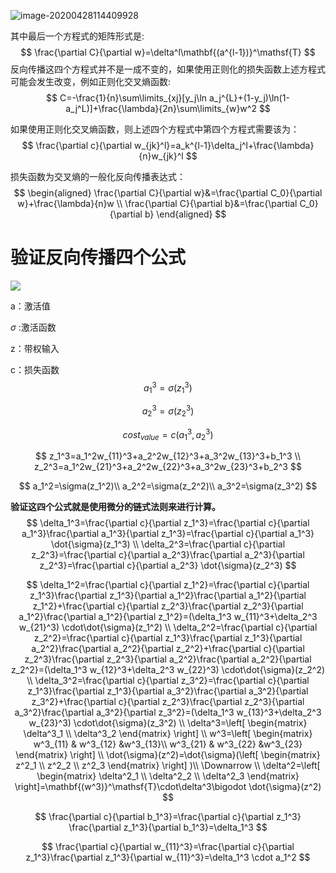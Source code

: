 ![image-20200428114409928](https://gitee.com/rawonion/imgbed/raw/master/imgbed/image-20200428114449639.png)

其中最后一个方程式的矩阵形式是:
$$
\frac{\partial C}{\partial w}=\delta^l\mathbf{(a^{l-1})}^\mathsf{T}
$$
反向传播这四个方程式并不是一成不变的，如果使用正则化的损失函数上述方程式可能会发生改变，例如正则化交叉熵函数:
$$
C=-\frac{1}{n}\sum\limits_{xj}[y_j\ln a_j^{L}+(1-y_j)\ln(1-a_j^L)]+\frac{\lambda}{2n}\sum\limits_{w}w^2
$$

如果使用正则化交叉熵函数，则上述四个方程式中第四个方程式需要该为：
$$
\frac{\partial c}{\partial w_{jk}^l}=a_k^{l-1}\delta_j^l+\frac{\lambda}{n}w_{jk}^l
$$

损失函数为交叉熵的一般化反向传播表达式：
$$
\begin{aligned}
\frac{\partial C}{\partial w}&=\frac{\partial C_0}{\partial w}+\frac{\lambda}{n}w   \\
\frac{\partial C}{\partial b}&=\frac{\partial C_0}{\partial b}
\end{aligned}
$$




# 验证反向传播四个公式

![](https://cdn.jsdelivr.net/gh/RawOnion/imgcloud/img/反向传播公式验证.png)

a：激活值

$\sigma$ :激活函数

z：带权输入

c：损失函数
$$
a_1^3=\sigma(z_1^3)
$$

$$
a_2^3=\sigma(z_2^3)
$$

$$
cost_{value}=c(a_1^3,a_2^3)
$$

$$
z_1^3=a_1^2w_{11}^3+a_2^2w_{12}^3+a_3^2w_{13}^3+b_1^3 \\
z_2^3=a_1^2w_{21}^3+a_2^2w_{22}^3+a_3^2w_{23}^3+b_2^3
$$

$$
a_1^2=\sigma(z_1^2)\\
a_2^2=\sigma(z_2^2)\\
a_3^2=\sigma(z_3^2)
$$



**验证这四个公式就是使用微分的链式法则来进行计算。**
$$
\delta_1^3=\frac{\partial c}{\partial z_1^3}=\frac{\partial c}{\partial a_1^3}\frac{\partial a_1^3}{\partial z_1^3}=\frac{\partial c}{\partial a_1^3} \dot{\sigma}(z_1^3) \\
\delta_2^3=\frac{\partial c}{\partial z_2^3}=\frac{\partial c}{\partial a_2^3}\frac{\partial a_2^3}{\partial z_2^3}=\frac{\partial c}{\partial a_2^3} \dot{\sigma}(z_2^3)
$$

$$
\delta_1^2=\frac{\partial c}{\partial z_1^2}=\frac{\partial c}{\partial z_1^3}\frac{\partial z_1^3}{\partial a_1^2}\frac{\partial a_1^2}{\partial z_1^2}+\frac{\partial c}{\partial z_2^3}\frac{\partial z_2^3}{\partial a_1^2}\frac{\partial a_1^2}{\partial z_1^2}=(\delta_1^3 w_{11}^3+\delta_2^3 w_{21}^3) \cdot\dot{\sigma}(z_1^2) \\
\delta_2^2=\frac{\partial c}{\partial z_2^2}=\frac{\partial c}{\partial z_1^3}\frac{\partial z_1^3}{\partial a_2^2}\frac{\partial a_2^2}{\partial z_2^2}+\frac{\partial c}{\partial z_2^3}\frac{\partial z_2^3}{\partial a_2^2}\frac{\partial a_2^2}{\partial z_2^2}=(\delta_1^3 w_{12}^3+\delta_2^3 w_{22}^3) \cdot\dot{\sigma}(z_2^2) \\
\delta_3^2=\frac{\partial c}{\partial z_3^2}=\frac{\partial c}{\partial z_1^3}\frac{\partial z_1^3}{\partial a_3^2}\frac{\partial a_3^2}{\partial z_3^2}+\frac{\partial c}{\partial z_2^3}\frac{\partial z_2^3}{\partial a_3^2}\frac{\partial a_3^2}{\partial z_3^2}=(\delta_1^3 w_{13}^3+\delta_2^3 w_{23}^3) \cdot\dot{\sigma}(z_3^2) \\
\delta^3=\left[ \begin{matrix} \delta^3_1 \\ \delta^3_2 \end{matrix} \right]  \\
w^3=\left[ \begin{matrix} w^3_{11} & w^3_{12} &w^3_{13}\\ w^3_{21} & w^3_{22} &w^3_{23} \end{matrix} \right] \\
\dot{\sigma}(z^2)=\dot{\sigma}(\left[ \begin{matrix} z^2_1 \\  z^2_2 \\  z^2_3 \end{matrix} \right] )\\
\Downarrow \\
\delta^2=\left[ \begin{matrix} \delta^2_1 \\ \delta^2_2 \\ \delta^2_3 \end{matrix} \right]=\mathbf{(w^3)}^\mathsf{T}\cdot\delta^3\bigodot \dot{\sigma}(z^2)
$$

$$
\frac{\partial c}{\partial b_1^3}=\frac{\partial c}{\partial z_1^3} \frac{\partial z_1^3}{\partial b_1^3}=\delta_1^3
$$

$$
\frac{\partial c}{\partial w_{11}^3}=\frac{\partial c}{\partial z_1^3}\frac{\partial z_1^3}{\partial w_{11}^3}=\delta_1^3 \cdot a_1^2
$$

